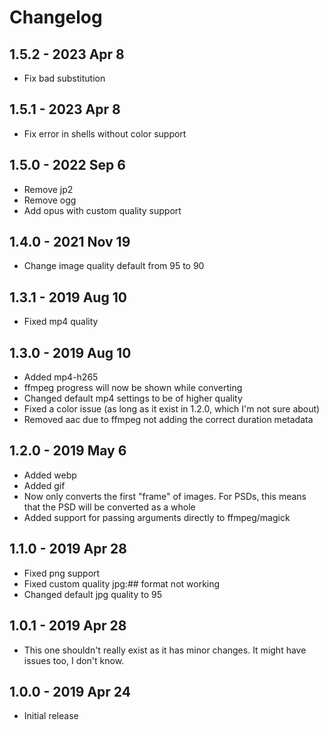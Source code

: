 # Changelog

## 1.5.2 - 2023 Apr 8
- Fix bad substitution

## 1.5.1 - 2023 Apr 8
- Fix error in shells without color support

## 1.5.0 - 2022 Sep 6
- Remove jp2
- Remove ogg
- Add opus with custom quality support

## 1.4.0 - 2021 Nov 19
- Change image quality default from 95 to 90

## 1.3.1 - 2019 Aug 10
- Fixed mp4 quality

## 1.3.0 - 2019 Aug 10
- Added mp4-h265
- ffmpeg progress will now be shown while converting
- Changed default mp4 settings to be of higher quality
- Fixed a color issue (as long as it exist in 1.2.0, which I'm not sure about)
- Removed aac due to ffmpeg not adding the correct duration metadata

## 1.2.0 - 2019 May 6
- Added webp
- Added gif
- Now only converts the first "frame" of images. For PSDs, this means that the PSD will be converted as a whole
- Added support for passing arguments directly to ffmpeg/magick

## 1.1.0 - 2019 Apr 28
- Fixed png support
- Fixed custom quality jpg:## format not working
- Changed default jpg quality to 95

## 1.0.1 - 2019 Apr 28
- This one shouldn't really exist as it has minor changes. It might have issues too, I don't know.

## 1.0.0 - 2019 Apr 24
- Initial release
